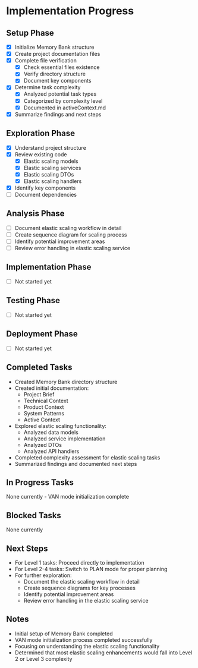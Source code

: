 # Implementation Progress

## Setup Phase
- [x] Initialize Memory Bank structure
- [x] Create project documentation files
- [x] Complete file verification
  - [x] Check essential files existence
  - [x] Verify directory structure
  - [x] Document key components
- [x] Determine task complexity
  - [x] Analyzed potential task types
  - [x] Categorized by complexity level
  - [x] Documented in activeContext.md
- [x] Summarize findings and next steps

## Exploration Phase
- [x] Understand project structure
- [x] Review existing code
  - [x] Elastic scaling models
  - [x] Elastic scaling services
  - [x] Elastic scaling DTOs
  - [x] Elastic scaling handlers
- [x] Identify key components
- [ ] Document dependencies

## Analysis Phase
- [ ] Document elastic scaling workflow in detail
- [ ] Create sequence diagram for scaling process
- [ ] Identify potential improvement areas
- [ ] Review error handling in elastic scaling service

## Implementation Phase
- [ ] Not started yet

## Testing Phase
- [ ] Not started yet

## Deployment Phase
- [ ] Not started yet

## Completed Tasks
- Created Memory Bank directory structure
- Created initial documentation:
  - Project Brief
  - Technical Context
  - Product Context
  - System Patterns
  - Active Context
- Explored elastic scaling functionality:
  - Analyzed data models
  - Analyzed service implementation
  - Analyzed DTOs
  - Analyzed API handlers
- Completed complexity assessment for elastic scaling tasks
- Summarized findings and documented next steps

## In Progress Tasks
None currently - VAN mode initialization complete

## Blocked Tasks
None currently

## Next Steps
- For Level 1 tasks: Proceed directly to implementation
- For Level 2-4 tasks: Switch to PLAN mode for proper planning
- For further exploration:
  - Document the elastic scaling workflow in detail
  - Create sequence diagrams for key processes
  - Identify potential improvement areas
  - Review error handling in the elastic scaling service

## Notes
- Initial setup of Memory Bank completed
- VAN mode initialization process completed successfully
- Focusing on understanding the elastic scaling functionality
- Determined that most elastic scaling enhancements would fall into Level 2 or Level 3 complexity 